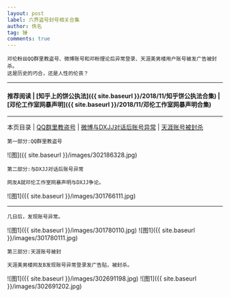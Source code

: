 ```yaml
---
layout: post
label: 六界盗号封号相关合集
author: 佚名
tag: 锤
comments: true
---
```


    邓伦粉丝QQ群里教盗号、微博账号和邓粉理论后异常登录、天涯美男楼用户账号被发广告被封杀。
    这是历史的巧合，还是人性的伦丧？

---

#### 推荐阅读 | [知乎上的饼公执法]({{ site.baseurl }}/2018/11/知乎饼公执法合集) | [邓伦工作室网暴声明]({{ site.baseurl }}/2018/11/邓伦工作室网暴声明合集) 

---


本页目录 \| [QQ群里教盗号](#dxjja) \| [微博与DXJJ对话后账号异常](#dxjjb) \| [天涯账号被封杀](#dxjjc)


<a class="anchor" name="dxjja"></a>

    第一部分:QQ群里教盗号
    

![图]({{ site.baseurl }}/images/302186328.jpg)

<a class="anchor" name="dxjjb"></a>

    第二部分:与DXJJ对话后账号异常
    
    网友A就邓伦工作室网暴声明与DXJJ争论。

![图1]({{ site.baseurl }}/images/301766111.jpg)

---

    几日后，发现账号异常。
    
![图1]({{ site.baseurl }}/images/301780110.jpg)
![图1]({{ site.baseurl }}/images/301780111.jpg)


<a class="anchor" name="dxjjc"></a>

    第三部分:天涯账号被封
    
    天涯美男楼网友B发现账号异常登录发广告贴，被封杀。

![图1]({{ site.baseurl }}/images/302691198.jpg)
![图1]({{ site.baseurl }}/images/302691202.jpg)
